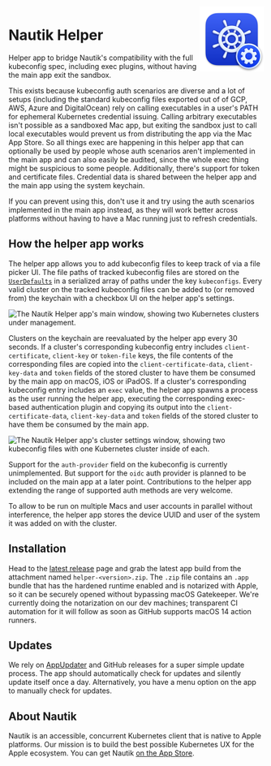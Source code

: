 <img src="/Nautik Helper/Assets.xcassets/AppIcon.appiconset/app_icon_helper_256.png" align="right" width="128" height="128" />

# Nautik Helper

<!-- [![CI](https://github.com/nautik-io/helper/actions/workflows/ci.yml/badge.svg)](https://github.com/nautik-io/helper/actions/workflows/ci.yml)
[![Release](https://github.com/nautik-io/helper/actions/workflows/release.yml/badge.svg)](https://github.com/nautik-io/helper/actions/workflows/release.yml) -->

Helper app to bridge Nautik's compatibility with the full kubeconfig spec, including exec plugins, without having the main app exit the sandbox.

This exists because kubeconfig auth scenarios are diverse and a lot of setups (including the standard kubeconfig files exported out of of GCP, AWS, Azure and DigitalOcean) rely on calling executables in a user's PATH for ephemeral Kubernetes credential issuing. Calling arbitrary executables isn't possible as a sandboxed Mac app, but exiting the sandbox just to call local executables would prevent us from distributing the app via the Mac App Store. So all things exec are happening in this helper app that can optionally be used by people whose auth scenarios aren't implemented in the main app and can also easily be audited, since the whole exec thing might be suspicious to some people. Additionally, there's support for token and certificate files. Credential data is shared between the helper app and the main app using the system keychain.

If you can prevent using this, don't use it and try using the auth scenarios implemented in the main app instead, as they will work better across platforms without having to have a Mac running just to refresh credentials.

## How the helper app works

The helper app allows you to add kubeconfig files to keep track of via a file picker UI. The file paths of tracked kubeconfig files are stored on the [`UserDefaults`](https://developer.apple.com/documentation/foundation/userdefaults) in a serialized array of paths under the key `kubeconfigs`. Every valid cluster on the tracked kubeconfig files can be added to (or removed from) the keychain with a checkbox UI on the helper app's settings.

<img width="385" alt="The Nautik Helper app's main window, showing two Kubernetes clusters under management." src="https://github.com/nautik-io/helper/assets/19625431/550627e2-e380-4789-af89-a56f1f09e2cc">

Clusters on the keychain are reevaluated by the helper app every 30 seconds. If a cluster's corresponding kubeconfig entry includes `client-certificate`, `client-key` or `token-file` keys, the file contents of the corresponding files are copied into the `client-certificate-data`, `client-key-data` and `token` fields of the stored cluster to have them be consumed by the main app on macOS, iOS or iPadOS. If a cluster's corresponding kubeconfig entry includes an `exec` value, the helper app spawns a process as the user running the helper app, executing the corresponding exec-based authentication plugin and copying its output into the `client-certificate-data`, `client-key-data` and `token` fields of the stored cluster to have them be consumed by the main app.

<img width="472" alt="The Nautik Helper app's cluster settings window, showing two kubeconfig files with one Kubernetes cluster inside of each." src="https://github.com/nautik-io/helper/assets/19625431/698b8691-5eb1-4b4c-b86b-8bc36da28e43">

Support for the `auth-provider` field on the kubeconfig is currently unimplemented. But support for the `oidc` auth provider is planned to be included on the main app at a later point. Contributions to the helper app extending the range of supported auth methods are very welcome.

To allow to be run on multiple Macs and user accounts in parallel without interference, the helper app stores the device UUID and user of the system it was added on with the cluster.

## Installation

Head to the [latest release](https://github.com/nautik-io/helper/releases/latest) page and grab the latest app build from the attachment named `helper-<version>.zip`. The `.zip` file contains an `.app` bundle that has the hardened runtime enabled and is notarized with Apple, so it can be securely opened without bypassing macOS Gatekeeper. We're currently doing the notarization on our dev machines; transparent CI automation for it will follow as soon as GitHub supports macOS 14 action runners.

## Updates

We rely on [AppUpdater](https://github.com/mxcl/AppUpdater) and GitHub releases for a super simple update process. The app should automatically check for updates and silently update itself once a day. Alternatively, you have a menu option on the app to manually check for updates.

## About Nautik

Nautik is an accessible, concurrent Kubernetes client that is native to Apple platforms. Our mission is to build the best possible Kubernetes UX for the Apple ecosystem. You can get Nautik [on the App Store](https://apps.apple.com/app/apple-store/id1672838783?pt=126097015&ct=GitHub&mt=8).
